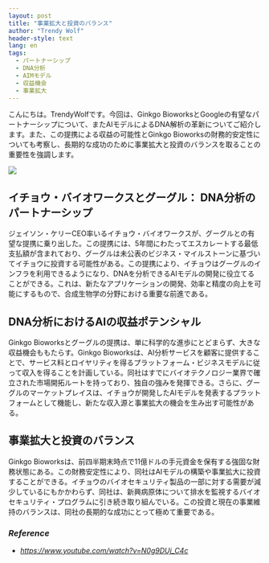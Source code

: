 ```yaml
---
layout: post
title: "事業拡大と投資のバランス"
author: "Trendy Wolf"
header-style: text
lang: en
tags:
  - パートナーシップ
  - DNA分析
  - AIMモデル
  - 収益機会
  - 事業拡大
---
```


こんにちは。TrendyWolfです。今回は、Ginkgo BioworksとGoogleの有望なパートナーシップについて、またAIモデルによるDNA解析の革新についてご紹介します。また、この提携による収益の可能性とGinkgo Bioworksの財務的安定性についても考察し、長期的な成功のために事業拡大と投資のバランスを取ることの重要性を強調します。

<img
    src="https://i.ytimg.com/vi/N0g9DUj_C4c/hqdefault.jpg"
/>


## イチョウ・バイオワークスとグーグル： DNA分析のパートナーシップ
ジェイソン・ケリーCEO率いるイチョウ・バイオワークスが、グーグルとの有望な提携に乗り出した。この提携には、5年間にわたってエスカレートする最低支払額が含まれており、グーグルは未公表のビジネス・マイルストーンに基づいてイチョウに投資する可能性がある。この提携により、イチョウはグーグルのインフラを利用できるようになり、DNAを分析できるAIモデルの開発に役立てることができる。これは、新たなアプリケーションの開発、効率と精度の向上を可能にするもので、合成生物学の分野における重要な前進である。

## DNA分析におけるAIの収益ポテンシャル
Ginkgo Bioworksとグーグルの提携は、単に科学的な進歩にとどまらず、大きな収益機会ももたらす。Ginkgo Bioworksは、AI分析サービスを顧客に提供することで、サービス料とロイヤリティを得るプラットフォーム・ビジネスモデルに従って収入を得ることを計画している。同社はすでにバイオテクノロジー業界で確立された市場開拓ルートを持っており、独自の強みを発揮できる。さらに、グーグルのマーケットプレイスは、イチョウが開発したAIモデルを発表するプラットフォームとして機能し、新たな収入源と事業拡大の機会を生み出す可能性がある。

## 事業拡大と投資のバランス
Ginkgo Bioworksは、前四半期末時点で11億ドルの手元資金を保有する強固な財務状態にある。この財務安定性により、同社はAIモデルの構築や事業拡大に投資することができる。イチョウのバイオセキュリティ製品の一部に対する需要が減少しているにもかかわらず、同社は、新興病原体について排水を監視するバイオセキュリティ・プログラムに引き続き取り組んでいる。この投資と現在の事業維持のバランスは、同社の長期的な成功にとって極めて重要である。


### _Reference_
- _https://www.youtube.com/watch?v=N0g9DUj_C4c_

